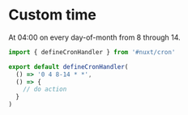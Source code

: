 # Custom time

At 04:00 on every day-of-month from 8 through 14.

```ts [server/cron/job.ts]
import { defineCronHandler } from '#nuxt/cron'

export default defineCronHandler(
  () => '0 4 8-14 * *',
  () => {
    // do action
  }
)
```
